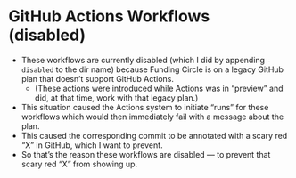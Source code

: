 # GitHub Actions Workflows (disabled)

* These workflows are currently disabled (which I did by appending `-disabled` to the dir name)
  because Funding Circle is on a legacy GitHub plan that doesn’t support GitHub Actions.
  * (These actions were introduced while Actions was in “preview” and did, at that time, work with
    that legacy plan.)
* This situation caused the Actions system to initiate “runs” for these workflows which would then
  immediately fail with a message about the plan.
* This caused the corresponding commit to be annotated with a scary red “X” in GitHub, which I want
  to prevent.
* So that’s the reason these workflows are disabled — to prevent that scary red “X” from showing up.
